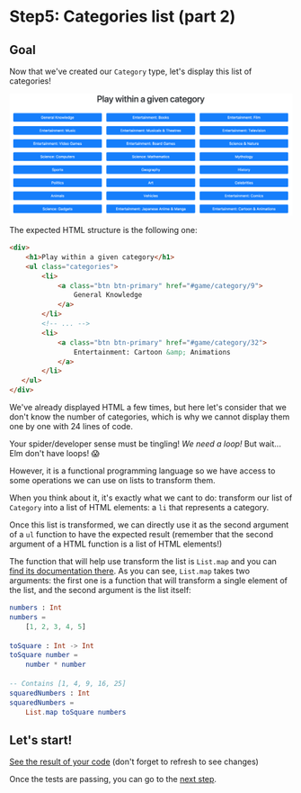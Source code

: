 # Step5: Categories list (part 2)

## Goal

Now that we've created our `Category` type, let's display this list of categories! 

![Screenshot of the categories page](../Utils/images/step6.png)

The expected HTML structure is the following one: 

```html
<div>
    <h1>Play within a given category</h1>
    <ul class="categories">
        <li>
            <a class="btn btn-primary" href="#game/category/9">
                General Knowledge
            </a>
        </li>
        <!-- ... -->
        <li>
            <a class="btn btn-primary" href="#game/category/32">
                Entertainment: Cartoon &amp; Animations
            </a>
        </li>
   </ul>
</div>
```

We've already displayed HTML a few times, but here let's consider that we don't know the number of categories, which is why we cannot display them one by one with 24 lines of code.

Your spider/developer sense must be tingling! *We need a loop!* But wait... Elm don't have loops! 😱 

However, it is a functional programming language so we have access to some operations we can use on lists to transform them.

When you think about it, it's exactly what we cant to do: transform our list of `Category` into a list of HTML elements: a `li` that represents a category.

Once this list is transformed, we can directly use it as the second argument of a `ul` function to have the expected result (remember that the second argument of a HTML function is a list of HTML elements!) 

The function that will help use transform the list is `List.map` and you can [find its documentation there](http://package.elm-lang.org/packages/elm-lang/core/latest/List#map). As you can see, `List.map` takes two arguments: the first one is a function that will transform a single element of the list, and the second argument is the list itself:

```elm
numbers : Int
numbers = 
    [1, 2, 3, 4, 5]

toSquare : Int -> Int
toSquare number =
    number * number
    
-- Contains [1, 4, 9, 16, 25]
squaredNumbers : Int
squaredNumbers = 
    List.map toSquare numbers 
``` 
 

## Let's start!

[See the result of your code](./CategoriesPage.elm) (don't forget to refresh to see changes)

Once the tests are passing, you can go to the [next step](../Step06).